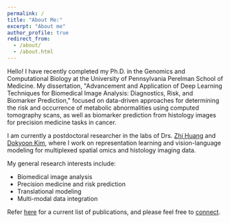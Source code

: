 ```yaml
---
permalink: /
title: "About Me:"
excerpt: "About me"
author_profile: true
redirect_from: 
  - /about/
  - /about.html
---
```

Hello! I have recently completed my Ph.D. in the Genomics and Computational Biology at the University of Pennsylvania Perelman School of Medicine. My dissertation, "Advancement and Application of Deep Learning Techniques for Biomedical Image Analysis: Diagnostics, Risk, and Biomarker Prediction," focused on data-driven approaches for determining the risk and occurrence of metabolic abnormalities using computed tomography scans, as well as biomarker prediction from histology images for precision medicine tasks in cancer.

I am currently a postdoctoral researcher in the labs of Drs. [Zhi Huang](https://www.zhihuang.ai/) and [Dokyoon Kim](https://www.biomedinfolab.com/), where I work on representation learning and vision-language modeling for multiplexed spatial omics and histology imaging data.

My general research interests include:
* Biomedical image analysis
* Precision medicine and risk prediction
* Translational modeling 
* Multi-modal data integration

Refer [here](https://scholar.google.com/citations?hl=en&user=3k9R9kUAAAAJ&view_op=list_works&sortby=pubdate) for a current list of publications, and please feel free to [connect](https://www.linkedin.com/in/jacobleiby/). 
